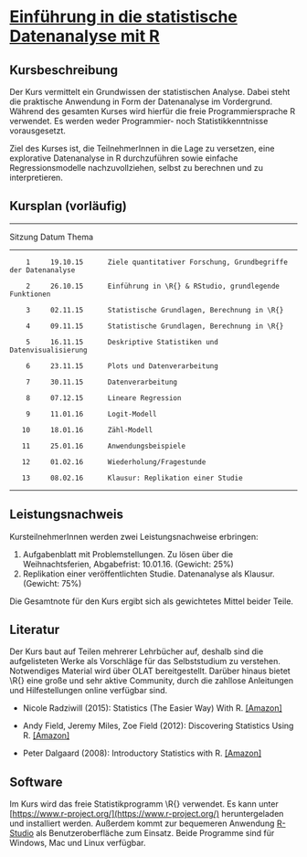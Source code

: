 # [Einführung in die statistische Datenanalyse mit R](http://univis.uni-kiel.de/form?__s=2&dsc=anew/lecture_view&lvs=gemei/instit/fachpo/aufbau_8&anonymous=1&founds=gemei/instit/fachpo/aufbau_8&nosearch=1&ref=main&sem=2015w&__e=724)

## Kursbeschreibung
Der Kurs vermittelt ein Grundwissen der statistischen Analyse.
Dabei steht die praktische Anwendung in Form der Datenanalyse im Vordergrund.
Während des gesamten Kurses wird hierfür die freie Programmiersprache R verwendet.
Es werden weder Programmier- noch Statistikkenntnisse vorausgesetzt. 

Ziel des Kurses ist, die TeilnehmerInnen in die Lage zu versetzen, eine explorative Datenanalyse in R durchzuführen sowie einfache Regressionsmodelle nachzuvollziehen, selbst zu berechnen und zu interpretieren.

## Kursplan (vorläufig)

------------------------------------------------------------------------------
  Sitzung     Datum         Thema
---------     --------      ------------------------------------
        1     19.10.15      Ziele quantitativer Forschung, Grundbegriffe der Datenanalyse
            
        2     26.10.15      Einführung in \R{} & RStudio, grundlegende Funktionen
          
        3     02.11.15      Statistische Grundlagen, Berechnung in \R{}
            
        4     09.11.15      Statistische Grundlagen, Berechnung in \R{}
            
        5     16.11.15      Deskriptive Statistiken und Datenvisualisierung
            
        6     23.11.15      Plots und Datenverarbeitung
            
        7     30.11.15      Datenverarbeitung
            
        8     07.12.15      Lineare Regression
            
        9     11.01.16      Logit-Modell
            
       10     18.01.16      Zähl-Modell
           
       11     25.01.16      Anwendungsbeispiele
           
       12     01.02.16      Wiederholung/Fragestunde
           
       13     08.02.16      Klausur: Replikation einer Studie
-------------------------------------------------------------------------------


## Leistungsnachweis
KursteilnehmerInnen werden zwei Leistungsnachweise erbringen:

  1. Aufgabenblatt mit Problemstellungen. Zu lösen über die Weihnachtsferien, Abgabefrist: 10.01.16. (Gewicht: 25%)
  2. Replikation einer veröffentlichten Studie. Datenanalyse als Klausur. (Gewicht: 75%)

Die Gesamtnote für den Kurs ergibt sich als gewichtetes Mittel beider Teile. 

## Literatur
Der Kurs baut auf Teilen mehrerer Lehrbücher auf, deshalb sind die aufgelisteten Werke als Vorschläge für das Selbststudium zu verstehen.
Notwendiges Material wird über OLAT bereitgestellt.
Darüber hinaus bietet \R{} eine große und sehr aktive Community, durch die zahllose Anleitungen und Hilfestellungen online verfügbar sind.

  - Nicole Radziwill (2015): Statistics (The Easier Way) With R. [[Amazon]](http://www.amazon.de/Statistics-Easier-Way-informal-statistics/dp/0692339426/)

  - Andy Field, Jeremy Miles, Zoe Field (2012): Discovering Statistics Using R. [[Amazon]](http://www.amazon.de/gp/product/1446200469/)

  - Peter Dalgaard (2008): Introductory Statistics with R. [[Amazon]](http://www.amazon.de/Introductory-Statistics-R-Computing/dp/0387790535/)


## Software
Im Kurs wird das freie Statistikprogramm \R{} verwendet.
Es kann unter [https://www.r-project.org/](https://www.r-project.org/) heruntergeladen und installiert werden.
Außerdem kommt zur bequemeren Anwendung [R-Studio](https://www.rstudio.com/products/rstudio/download/) als Benutzeroberfläche zum Einsatz.
Beide Programme sind für Windows, Mac und Linux verfügbar.
